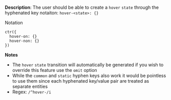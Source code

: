 __Description__: The user should be able to create a `hover` `state` through the hyphenated key notaiton: `hover-<state>: {}`

Notation
```
ctr({
  hover-on: {}
  hover-non: {}
})
```

__Notes__

- The `hover` `state` transition will automatically be generated if you wish to override this feature use the `omit` option
- While the `common` and `static` hyphen keys also work it would be pointless to use them since each hyphenated key/value pair are treated as separate entities
- Regex: `/^hover-/i`